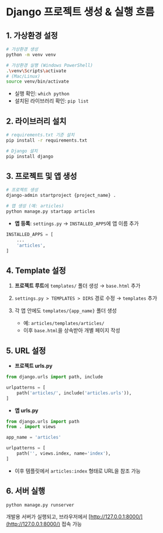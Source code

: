 # Django 프로젝트 생성 & 실행 흐름

## 1. 가상환경 설정

```bash
# 가상환경 생성
python -m venv venv

# 가상환경 실행 (Windows PowerShell)
.\venv\Scripts\activate
# (Mac/Linux)
source venv/bin/activate
```

* 실행 확인: `which python`
* 설치된 라이브러리 확인: `pip list`

## 2. 라이브러리 설치

```bash
# requirements.txt 기준 설치
pip install -r requirements.txt

# Django 설치
pip install django
```

## 3. 프로젝트 및 앱 생성

```bash
# 프로젝트 생성
django-admin startproject {project_name} .

# 앱 생성 (예: articles)
python manage.py startapp articles
```

* **앱 등록**: `settings.py` → `INSTALLED_APPS`에 앱 이름 추가

```python
INSTALLED_APPS = [
    ...
    'articles',
]
```

## 4. Template 설정

1. **프로젝트 루트**에 `templates/` 폴더 생성 → `base.html` 추가
2. `settings.py > TEMPLATES > DIRS` 경로 수정 → `templates` 추가
3. 각 앱 안에도 `templates/{app_name}` 폴더 생성

   * 예: `articles/templates/articles/`
   * 이후 `base.html`을 상속받아 개별 페이지 작성

## 5. URL 설정

* **프로젝트 urls.py**

```python
from django.urls import path, include

urlpatterns = [
    path('articles/', include('articles.urls')),
]
```

* **앱 urls.py**

```python
from django.urls import path
from . import views

app_name = 'articles'

urlpatterns = [
    path('', views.index, name='index'),
]
```

* 이후 템플릿에서 `articles:index` 형태로 URL을 참조 가능

## 6. 서버 실행

```bash
python manage.py runserver
```

개발용 서버가 실행되고, 브라우저에서 [http://127.0.0.1:8000/](http://127.0.0.1:8000/) 접속 가능
